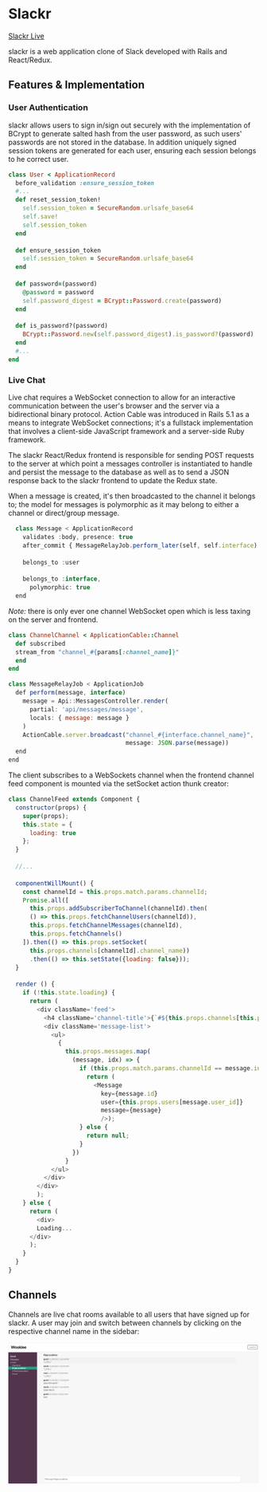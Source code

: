 # Slackr

[Slackr Live][heroku]

[heroku]: http:/wookiee.herokuapp.com

slackr is a web application clone of Slack developed with Rails and React/Redux.

## Features & Implementation

### User Authentication

slackr allows users to sign in/sign out securely with the implementation of BCrypt to generate salted hash from the user password, as such users' passwords are not stored in the database. In addition uniquely signed session tokens are generated for each user, ensuring each session belongs to he correct user.

```ruby
class User < ApplicationRecord
  before_validation :ensure_session_token
  #...
  def reset_session_token!
    self.session_token = SecureRandom.urlsafe_base64
    self.save!
    self.session_token
  end

  def ensure_session_token
    self.session_token = SecureRandom.urlsafe_base64
  end

  def password=(password)
    @password = password
    self.password_digest = BCrypt::Password.create(password)
  end

  def is_password?(password)
    BCrypt::Password.new(self.password_digest).is_password?(password)
  end
  #...
end
```

### Live Chat

Live chat requires a WebSocket connection to allow for an interactive communication between the user's browser and the server via a bidirectional binary protocol. Action Cable was introduced in Rails 5.1 as a means to integrate WebSocket connections; it's a fullstack implementation that involves a client-side JavaScript framework and a server-side Ruby framework.

The slackr React/Redux frontend is responsible for sending POST requests to the server at which point a messages controller is instantiated to handle and persist the message to the database as well as to send a JSON response back to the slackr frontend to update the Redux state.

When a message is created, it's then broadcasted to the channel it belongs to; the model for messages is polymorphic as it may belong to either a channel or direct/group message.  

```javascript
  class Message < ApplicationRecord
    validates :body, presence: true
    after_commit { MessageRelayJob.perform_later(self, self.interface) }

    belongs_to :user

    belongs_to :interface,
      polymorphic: true
  end  
```

*Note:* there is only ever one channel WebSocket open which is less taxing on the server and frontend.

```Ruby
class ChannelChannel < ApplicationCable::Channel
  def subscribed
  stream_from "channel_#{params[:channel_name]}"
  end
end
```
```javascript
class MessageRelayJob < ApplicationJob
  def perform(message, interface)
    message = Api::MessagesController.render(
      partial: 'api/messages/message',
      locals: { message: message }
    )
    ActionCable.server.broadcast("channel_#{interface.channel_name}",
                                 message: JSON.parse(message))
  end
end
```

The client subscribes to a WebSockets channel when the frontend channel feed component is mounted via the setSocket action thunk creator:

```javascript
class ChannelFeed extends Component {
  constructor(props) {
    super(props);
    this.state = {
      loading: true
    };
  }

  //...

  componentWillMount() {
    const channelId = this.props.match.params.channelId;
    Promise.all([
      this.props.addSubscriberToChannel(channelId).then(
      () => this.props.fetchChannelUsers(channelId)),
      this.props.fetchChannelMessages(channelId),
      this.props.fetchChannels()
    ]).then(() => this.props.setSocket(
      this.props.channels[channelId].channel_name))
      .then(() => this.setState({loading: false}));
  }

  render () {
    if (!this.state.loading) {
      return (
        <div className='feed'>
          <h4 className='channel-title'>{`#${this.props.channels[this.props.match.params.channelId].channel_name}`.toLowerCase()}</h4>
          <div className='message-list'>
            <ul>
              {
                this.props.messages.map(
                  (message, idx) => {
                    if (this.props.match.params.channelId == message.interface_id) {
                      return (
                        <Message
                          key={message.id}
                          user={this.props.users[message.user_id]}
                          message={message}
                          />);
                    } else {
                      return null;
                    }
                  })
                }
            </ul>
          </div>
        </div>
        );
    } else {
      return (
        <div>
        Loading...
      </div>
      );
    }
  }
}

```

## Channels

Channels are live chat rooms available to all users that have signed up for slackr. A user may join and switch between channels by clicking on the respective channel name in the sidebar:

![channels](https://github.com/aahmad94/slackr/blob/master/docs/wookies-channels.png)
